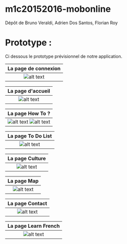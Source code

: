 # m1c20152016-mobonline
Dépôt de Bruno Veraldi, Adrien Dos Santos, Florian Roy

# Prototype :

Ci dessous le prototype prévisionnel de notre application.

|La page de connexion|
|:---:|
|![alt text](https://github.com/Miage-Paris-Ouest/m1c20152016-mobonline/blob/master/PROTOTYPE/img/login.png)|
 
 
|La page d'accueil|
|:---:|
|![alt text](https://github.com/Miage-Paris-Ouest/m1c20152016-mobonline/blob/master/PROTOTYPE/img/accueil.png)|


|La page How To ?|
|:---:|
|![alt text](https://github.com/Miage-Paris-Ouest/m1c20152016-mobonline/blob/master/PROTOTYPE/img/how%20to.png) ![alt text](https://github.com/Miage-Paris-Ouest/m1c20152016-mobonline/blob/master/PROTOTYPE/img/how%20to%202.png)|


|La page To Do List|
|:---:|
|![alt text](https://github.com/Miage-Paris-Ouest/m1c20152016-mobonline/blob/master/PROTOTYPE/img/to%20do%20list.png)|
 

|La page Culture|
|:---:|
|![alt text](https://github.com/Miage-Paris-Ouest/m1c20152016-mobonline/blob/master/PROTOTYPE/img/culture.png)|
 
 
|La page Map|
|:---:|
|![alt text](https://github.com/Miage-Paris-Ouest/m1c20152016-mobonline/blob/master/PROTOTYPE/img/map.png)|


|La page Contact|
|:---:|
|![alt text](https://github.com/Miage-Paris-Ouest/m1c20152016-mobonline/blob/master/PROTOTYPE/img/contact.png)|
 

|La page Learn French|
|:---:|
|![alt text](https://github.com/Miage-Paris-Ouest/m1c20152016-mobonline/blob/master/PROTOTYPE/img/learning%20french.png)|
                                                                                                      
